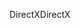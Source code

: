 <span data-ttu-id="4ab54-101">DirectX</span><span class="sxs-lookup"><span data-stu-id="4ab54-101">DirectX</span></span>
